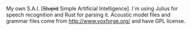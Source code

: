 My own S.A.I. [<del>Stupid</del> Simple Artificial Intelligence]. I`m using Julius for speech recognition and Rust for parsing it.
Acoustic model files and grammar files come from http://www.voxforge.org/ and have GPL license.  